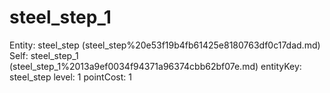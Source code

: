 # steel_step_1

Entity: steel_step (steel_step%20e53f19b4fb61425e8180763df0c17dad.md)
Self: steel_step_1 (steel_step_1%2013a9ef0034f94371a96374cbb62bf07e.md)
entityKey: steel_step
level: 1
pointCost: 1

[](Untitled%20e8120f2a8e8245179d18f03eed8c3a99.md)